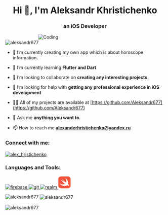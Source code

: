 <h1 align="center">Hi 👋, I'm Aleksandr Khristichenko</h1>
<h3 align="center">an iOS Developer</h3>

<img align="right" alt="Coding" width="400" src="https://media.tenor.com/GfSX-u7VGM4AAAAC/coding.gif">

<p align="left"> <img src="https://komarev.com/ghpvc/?username=aleksandr677&label=Profile%20views&color=0e75b6&style=flat" alt="aleksandr677" /> </p>

- 🔭 I’m currently creating my own app which is about horoscope information. 

- 🌱 I’m currently learning **Flutter and Dart**

- 👯 I’m looking to collaborate on **creating any interesting projects**

- 🤝 I’m looking for help with **getting any professional experience in iOS development**

- 👨‍💻 All of my projects are available at [https://github.com/Aleksandr677](https://github.com/Aleksandr677)

- 💬 Ask me **anything you want to.**

- 📫 How to reach me **alexanderhristichenko@yandex.ru**

<h3 align="left">Connect with me:</h3>
<p align="left">
<a href="https://instagram.com/alex_hristichenko" target="blank"><img align="center" src="https://raw.githubusercontent.com/rahuldkjain/github-profile-readme-generator/master/src/images/icons/Social/instagram.svg" alt="alex_hristichenko" height="30" width="40" /></a>
</p>

<h3 align="left">Languages and Tools:</h3>
<p align="left"> <a href="https://firebase.google.com/" target="_blank" rel="noreferrer"> <img src="https://www.vectorlogo.zone/logos/firebase/firebase-icon.svg" alt="firebase" width="40" height="40"/> </a> <a href="https://git-scm.com/" target="_blank" rel="noreferrer"> <img src="https://www.vectorlogo.zone/logos/git-scm/git-scm-icon.svg" alt="git" width="40" height="40"/> </a> <a href="https://realm.io/" target="_blank" rel="noreferrer"> <img src="https://raw.githubusercontent.com/bestofjs/bestofjs-webui/8665e8c267a0215f3159df28b33c365198101df5/public/logos/realm.svg" alt="realm" width="40" height="40"/> </a> <a href="https://developer.apple.com/swift/" target="_blank" rel="noreferrer"> <img src="https://raw.githubusercontent.com/devicons/devicon/master/icons/swift/swift-original.svg" alt="swift" width="40" height="40"/> </a> </p>

<p><img align="left" src="https://github-readme-stats.vercel.app/api/top-langs?username=aleksandr677&show_icons=true&locale=en&layout=compact" alt="aleksandr677" /></p>

<p>&nbsp;<img align="center" src="https://github-readme-stats.vercel.app/api?username=aleksandr677&show_icons=true&locale=en" alt="aleksandr677" /></p>

<p><img align="center" src="https://github-readme-streak-stats.herokuapp.com/?user=aleksandr677&" alt="aleksandr677" /></p>
